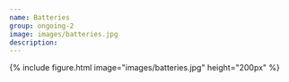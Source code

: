 ```yaml
---
name: Batteries
group: ongoing-2
image: images/batteries.jpg
description:
---
```


{%
  include figure.html
  image="images/batteries.jpg"
  height="200px"
%}
